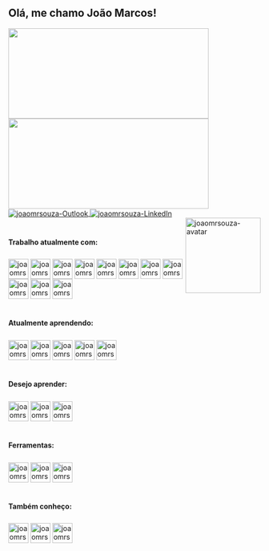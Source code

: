 ## Olá, me chamo João Marcos!

<div>
  <a href="https://github.com/joaomrsouza">
    <img height="180em" width="400em" src="https://github-readme-stats.vercel.app/api?username=joaomrsouza&count_private=true&show_icons=true&theme=midnight-purple&locale=pt-br&include_all_commits=true"/>
    <img height="180em" width="400em" src="https://github-readme-stats.vercel.app/api/top-langs/?username=joaomrsouza&layout=compact&count_private=true&show_icons=true&theme=midnight-purple&locale=pt-br&include_all_commits=true"/>
    <!-- <img height="180em" src="https://github-readme-stats.vercel.app/api/wakatime?username=joaomrsouza&theme=midnight-purple"/> -->
  </a>
</div>

<div>
  <a href="mailto:joaomarcos25@hotmail.com">
    <img align="center" alt="joaomrsouza-Outlook" src="https://img.shields.io/badge/Microsoft_Outlook-0078D4?style=for-the-badge&logo=microsoft-outlook&logoColor=white">
  </a>
  <a href="https://www.linkedin.com/in/jmrs55/">
    <img align="center" alt="joaomrsouza-LinkedIn" src="https://img.shields.io/badge/LinkedIn-0077B5?style=for-the-badge&logo=linkedin&logoColor=white">
  </a>
</div>
<img align="right" alt="joaomrsouza-avatar" height="150em" src="https://cdn.discordapp.com/attachments/319957680313860100/879398480643231834/Avatar.gif">

#
#### Trabalho atualmente com:

<div style="padding-top: 0.5em">
  <img align="center" alt="joaomrsouza-NodeJS" height="40" width="40" src="https://cdn.jsdelivr.net/gh/devicons/devicon/icons/nodejs/nodejs-plain.svg">
  <img align="center" alt="joaomrsouza-Express" height="40" width="40" src="https://cdn.jsdelivr.net/gh/devicons/devicon/icons/express/express-original.svg">
  <img align="center" alt="joaomrsouza-MongoDB" height="40" width="40" src="https://cdn.jsdelivr.net/gh/devicons/devicon/icons/mongodb/mongodb-original-wordmark.svg">
  <img align="center" alt="joaomrsouza-Jquery" height="40" width="40" src="https://semantic-ui.com/images/logo.png">
  <img align="center" alt="joaomrsouza-D3" height="40" width="40" src="https://cdn.jsdelivr.net/gh/devicons/devicon/icons/d3js/d3js-original.svg">
  <img align="center" alt="joaomrsouza-Jquery" height="40" width="40" src="https://cdn.jsdelivr.net/gh/devicons/devicon/icons/jquery/jquery-plain-wordmark.svg">
  <img align="center" alt="joaomrsouza-Pug" height="40" width="40" src="https://pugjs.org/images/favicon-32x32.png">
  <img align="center" alt="joaomrsouza-HTML" height="40" width="40" src="https://cdn.jsdelivr.net/gh/devicons/devicon/icons/html5/html5-original.svg">
  <img align="center" alt="joaomrsouza-CSS" height="40" width="40" src="https://cdn.jsdelivr.net/gh/devicons/devicon/icons/css3/css3-original.svg">
  <img align="center" alt="joaomrsouza-Js" height="40" width="40" src="https://cdn.jsdelivr.net/gh/devicons/devicon/icons/javascript/javascript-original.svg">
  <img align="center" alt="joaomrsouza-Heroku" height="40" width="40" src="https://cdn.jsdelivr.net/gh/devicons/devicon/icons/heroku/heroku-original.svg">
  <br>
</div>

#
#### Atualmente aprendendo:

<div style="padding-top: 0.5em">
  <img align="center" alt="joaomrsouza-React" height="40" width="40" src="https://cdn.jsdelivr.net/gh/devicons/devicon/icons/react/react-original.svg">
  <img align="center" alt="joaomrsouza-Ts" height="40" width="40" src="https://cdn.jsdelivr.net/gh/devicons/devicon/icons/typescript/typescript-original.svg">
  <img align="center" alt="joaomrsouza-Sass" height="40" width="40" src="https://cdn.jsdelivr.net/gh/devicons/devicon/icons/sass/sass-original.svg">
  <img align="center" alt="joaomrsouza-Flutter" height="40" width="40" src="https://cdn.jsdelivr.net/gh/devicons/devicon/icons/flutter/flutter-original.svg">
  <img align="center" alt="joaomrsouza-Dart" height="40" width="40" src="https://cdn.jsdelivr.net/gh/devicons/devicon/icons/dart/dart-original.svg">
  <br>
</div>

#
#### Desejo aprender:

<div style="padding-top: 0.5em">
  <img align="center" alt="joaomrsouza-NextJS" height="40" width="40" src="https://cdn.jsdelivr.net/gh/devicons/devicon/icons/nextjs/nextjs-line.svg">
  <img align="center" alt="joaomrsouza-Jest" height="40" width="40" src="https://cdn.jsdelivr.net/gh/devicons/devicon/icons/jest/jest-plain.svg">
  <img align="center" alt="joaomrsouza-Electron" height="40" width="40" src="https://cdn.jsdelivr.net/gh/devicons/devicon/icons/electron/electron-original.svg">
  <br>
</div>

#
#### Ferramentas:

<div style="display: inline-block; padding-top: 0.5em">
  <img align="center" alt="joaomrsouza-Git" height="40" width="40" src="https://cdn.jsdelivr.net/gh/devicons/devicon/icons/git/git-original.svg">
  <img align="center" alt="joaomrsouza-NPM" height="40" width="40" src="https://cdn.jsdelivr.net/gh/devicons/devicon/icons/npm/npm-original-wordmark.svg">
  <img align="center" alt="joaomrsouza-VSCode" height="40" width="40" src="https://cdn.jsdelivr.net/gh/devicons/devicon/icons/vscode/vscode-original.svg">
  <br>
</div>

#
#### Também conheço:

<div style="display: inline-block; padding-top: 0.5em">
  <img align="center" alt="joaomrsouza-Arduino" height="40" width="40" src="https://cdn.jsdelivr.net/gh/devicons/devicon/icons/arduino/arduino-original-wordmark.svg">
  <img align="center" alt="joaomrsouza-Bootstrap" height="40" width="40" src="https://cdn.jsdelivr.net/gh/devicons/devicon/icons/bootstrap/bootstrap-plain.svg">
  <img align="center" alt="joaomrsouza-Markdown" height="40" width="40" src="https://cdn.jsdelivr.net/gh/devicons/devicon/icons/markdown/markdown-original.svg">
</div>










<!--
joaomrsouza/joaomrsouza is a ✨ _special_ ✨ repository because its `README.md` (this file) appears on your GitHub profile.

Here are some ideas to get you started:

- 🔭 I’m currently working on ...
- 🌱 I’m currently learning ...
- 👯 I’m looking to collaborate on ...
- 🤔 I’m looking for help with ...
- 💬 Ask me about ...
- 📫 How to reach me: ...
- 😄 Pronouns: ...
- ⚡ Fun fact: ...
-->
